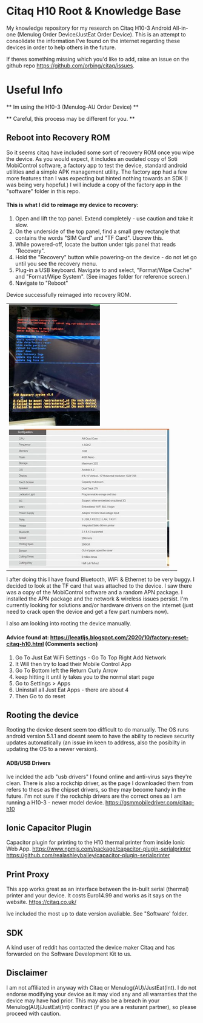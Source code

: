 # Citaq H10 Root & Knowledge Base

My knowledge repository for my research on Citaq H10-3 Android All-in-one (Menulog Order Device/JustEat Order Device). This is an attempt to consolidate the information I've found on the internet regarding these devices in order to help others in the future.

If theres something missing which you'd like to add, raise an issue on the github repo https://github.com/orbing/citaq/issues.


# Useful Info
** Im using the H10-3 (Menulog-AU Order Device) **

** Careful, this process may be different for you. **

## Reboot into Recovery ROM 
So it seems citaq have included some sort of recovery ROM once you wipe the device. As you would expect, it includes an oudated copy of Soti MobiControl software, a factory app to test the device, standard android utilities and a simple APK management utility. The factory app had a few more features than I was expecting but hinted nothing towards an SDK (I was being very hopeful.) I will include a copy of the factory app in the "software" folder in this repo.

#### This is what I did to reimage my device to recovery:

1. Open and lift the top panel. Extend completely - use caution and take it slow.
2. On the underside of the top panel, find a small grey rectangle that contains the words "SIM Card" and "TF Card". Uscrew this.
3. While powered-off, locate the button under tgis panel that reads "Recovery".
4. Hold the "Recovery" button while powering-on the device - do not let go until you see the recovery menu.
5. Plug-in a USB keyboard. Navigate to and select, "Format/Wipe Cache" and "Format/Wipe System". (See images folder for reference screen.)
6. Navigate to "Reboot"

Device successfully reimaged into recovery ROM.

|        |  |
| ------------- | -----:|
| ![Recovery Screen](/Images/H8aob5nm.jpg) |  |
| ![Specs](/Images/spec.png) | |

I after doing this I have found Bluetooth, WiFi & Ethernet to be very buggy. I decided to look at the TF card that was attached to the device. I saw there was a copy of the MobiControl software and a random APN package. I installed the APN package and the network & wireless issues persist. I'm currently looking for solutions and/or hardware drivers on the internet (just need to crack open the device and get a few part numbers now).

I also am looking into rooting the device manually.

####  Advice found at: https://leeatljs.blogspot.com/2020/10/factory-reset-citaq-h10.html (Comments section)
1. Go To Just Eat WiFi Settings - Go To Top Right Add Network
2. It Will then try to load their Mobile Control App
3. Go To Bottom left the Return Curly Arrow
4. keep hitting it until iy takes you to the normal start page
5. Go to Settings > Apps
6. Uninstall all Just Eat Apps - there are about 4
7. Then Go to do reset

## Rooting the device
Rooting the device desent seem too difficult to do manually. The OS runs android version 5.1.1 and doesnt seem to have the ability to recieve security updates automatically (an issue im keen to address, also the posibilty in updating the OS to a newer version). 

#### ADB/USB Drivers
Ive inclded the adb "usb drivers" I found online and anti-virus says they're clean. There is also a rockchip driver, as the page I downloaded them from refers to these as the chipset drivers, so they may become handy in the future. I'm not sure if the rockchip drivers are the correct ones as I am running a H10-3 - newer model device. https://gsmmobiledriver.com/citaq-h10

## Ionic Capacitor Plugin
Capacitor plugin for printing to the H10 thermal printer from inside Ionic Web App. 
https://www.npmjs.com/package/capacitor-plugin-serialprinter
https://github.com/realashleybailey/capacitor-plugin-serialprinter

## Print Proxy

This app works great as an interface between the in-built serial (thermal) printer and your device. It costs Euro14.99 and works as it says on the website. https://citaq.co.uk/

Ive included the most up to date version avaliable. See "Software' folder.

## SDK
A kind user of reddit has contacted the device maker Citaq and has forwarded on the Software Development Kit to us.

## Disclaimer
I am not affiliated in anyway with Citaq or Menulog(AU)/JustEat(Int). I do not endorse modifying your device as it may viod any and all warranties that the device may have had prior. This may also be a breach in your Menulog(AU)/JustEat(Int) contract (if you are a resturant partner), so please proceed with caution.
